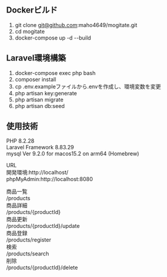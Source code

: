## Dockerビルド
1. git clone git@github.com:maho4649/mogitate.git
2. cd mogitate
3. docker-compose up -d --build


## Laravel環境構築
1. docker-compose exec php bash
2. composer install
3. cp .env.exampleファイルから.envを作成し、環境変数を変更
4. php artisan key:generate
5. php artisan migrate
6. php artisan db:seed


## 使用技術
PHP 8.2.28  
Laravel Framework 8.83.29  
mysql  Ver 9.2.0 for macos15.2 on arm64 (Homebrew)  
  
URL  
開発環境:http://localhost/  
phpMyAdmin:http://localhost:8080  

商品一覧  
/products  
商品詳細  
/products/{productId}  
商品更新  
/products/{productId}/update  
商品登録  
/products/register  
検索  
/products/search  
削除  
/products/{productId}/delete
